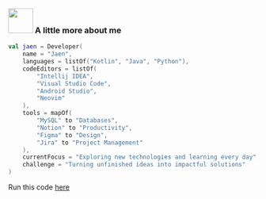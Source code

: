 <!--# Hi, I'm Jaen

_Computer Systems Engineering Student at [Instituto Tecnológico de Acapulco](https://acapulco.tecnm.mx)_ 💻

_Future developer of mobile applications with [Kotlin](https://kotlinlang.org) and [Swift](https://swift.org)_ 🔬/

[![GitHub Jaen](https://img.shields.io/github/followers/jaennova?label=follow&style=social)](https://github.com/jaennova)
-->


### <img src="https://media.giphy.com/media/VgCDAzcKvsR6OM0uWg/giphy.gif" width="50"> A little more about me  

```kotlin
val jaen = Developer(
    name = "Jaen",
    languages = listOf("Kotlin", "Java", "Python"),
    codeEditors = listOf(
        "Intellij IDEA", 
        "Visual Studio Code",
        "Android Studio", 
        "Neovim"
    ),
    tools = mapOf(
        "MySQL" to "Databases",
        "Notion" to "Productivity",
        "Figma" to "Design",
        "Jira" to "Project Management"
    ),
    currentFocus = "Exploring new technologies and learning every day",
    challenge = "Turning unfinished ideas into impactful solutions"
)
```
Run this code [here](https://pl.kotl.in/AsCUF5833)

